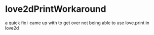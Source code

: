 # love2dPrintWorkaround
a quick fix i came up with to get over not being able to use love.print in love2d
